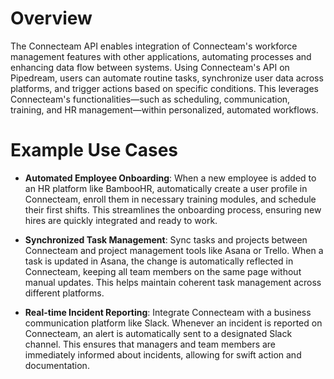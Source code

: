 # Overview

The Connecteam API enables integration of Connecteam's workforce management features with other applications, automating processes and enhancing data flow between systems. Using Connecteam's API on Pipedream, users can automate routine tasks, synchronize user data across platforms, and trigger actions based on specific conditions. This leverages Connecteam's functionalities—such as scheduling, communication, training, and HR management—within personalized, automated workflows.

# Example Use Cases

- **Automated Employee Onboarding**: When a new employee is added to an HR platform like BambooHR, automatically create a user profile in Connecteam, enroll them in necessary training modules, and schedule their first shifts. This streamlines the onboarding process, ensuring new hires are quickly integrated and ready to work.

- **Synchronized Task Management**: Sync tasks and projects between Connecteam and project management tools like Asana or Trello. When a task is updated in Asana, the change is automatically reflected in Connecteam, keeping all team members on the same page without manual updates. This helps maintain coherent task management across different platforms.

- **Real-time Incident Reporting**: Integrate Connecteam with a business communication platform like Slack. Whenever an incident is reported on Connecteam, an alert is automatically sent to a designated Slack channel. This ensures that managers and team members are immediately informed about incidents, allowing for swift action and documentation.
